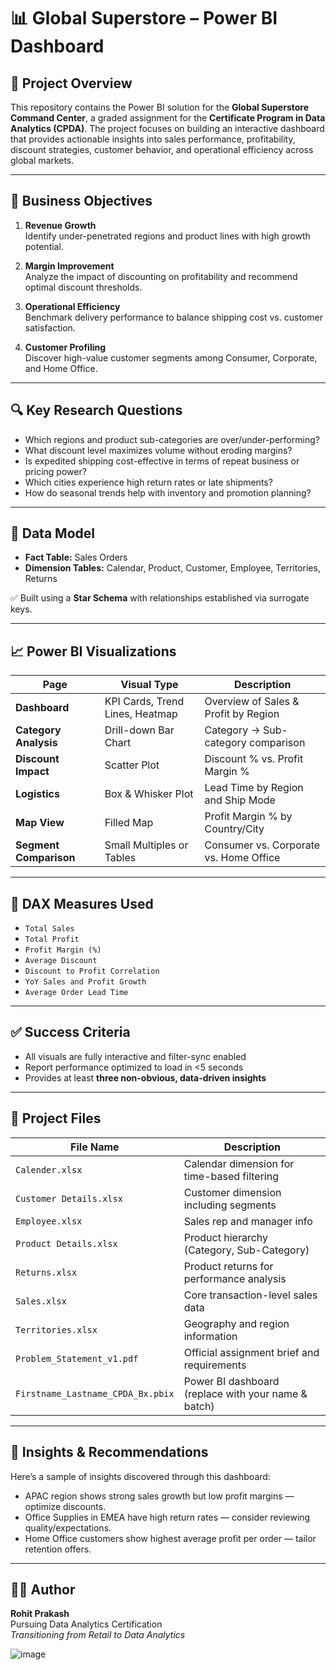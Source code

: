 # 📊 Global Superstore – Power BI Dashboard

## 📝 Project Overview

This repository contains the Power BI solution for the **Global Superstore Command Center**, a graded assignment for the **Certificate Program in Data Analytics (CPDA)**. The project focuses on building an interactive dashboard that provides actionable insights into sales performance, profitability, discount strategies, customer behavior, and operational efficiency across global markets.

---

## 🎯 Business Objectives

1. **Revenue Growth**  
   Identify under-penetrated regions and product lines with high growth potential.

2. **Margin Improvement**  
   Analyze the impact of discounting on profitability and recommend optimal discount thresholds.

3. **Operational Efficiency**  
   Benchmark delivery performance to balance shipping cost vs. customer satisfaction.

4. **Customer Profiling**  
   Discover high-value customer segments among Consumer, Corporate, and Home Office.

---

## 🔍 Key Research Questions

- Which regions and product sub-categories are over/under-performing?
- What discount level maximizes volume without eroding margins?
- Is expedited shipping cost-effective in terms of repeat business or pricing power?
- Which cities experience high return rates or late shipments?
- How do seasonal trends help with inventory and promotion planning?

---

## 🧩 Data Model

- **Fact Table:** Sales Orders  
- **Dimension Tables:** Calendar, Product, Customer, Employee, Territories, Returns  

✅ Built using a **Star Schema** with relationships established via surrogate keys.

---

## 📈 Power BI Visualizations

| Page | Visual Type | Description |
|------|-------------|-------------|
| **Dashboard** | KPI Cards, Trend Lines, Heatmap | Overview of Sales & Profit by Region |
| **Category Analysis** | Drill-down Bar Chart | Category → Sub-category comparison |
| **Discount Impact** | Scatter Plot | Discount % vs. Profit Margin % |
| **Logistics** | Box & Whisker Plot | Lead Time by Region and Ship Mode |
| **Map View** | Filled Map | Profit Margin % by Country/City |
| **Segment Comparison** | Small Multiples or Tables | Consumer vs. Corporate vs. Home Office |

---

## 🧮 DAX Measures Used

- `Total Sales`
- `Total Profit`
- `Profit Margin (%)`
- `Average Discount`
- `Discount to Profit Correlation`
- `YoY Sales and Profit Growth`
- `Average Order Lead Time`

---

## ✅ Success Criteria

- All visuals are fully interactive and filter-sync enabled
- Report performance optimized to load in <5 seconds
- Provides at least **three non-obvious, data-driven insights**

---

## 📂 Project Files

| File Name | Description |
|-----------|-------------|
| `Calender.xlsx` | Calendar dimension for time-based filtering |
| `Customer Details.xlsx` | Customer dimension including segments |
| `Employee.xlsx` | Sales rep and manager info |
| `Product Details.xlsx` | Product hierarchy (Category, Sub-Category) |
| `Returns.xlsx` | Product returns for performance analysis |
| `Sales.xlsx` | Core transaction-level sales data |
| `Territories.xlsx` | Geography and region information |
| `Problem_Statement_v1.pdf` | Official assignment brief and requirements |
| `Firstname_Lastname_CPDA_Bx.pbix` | Power BI dashboard (replace with your name & batch) |

---

## 🧠 Insights & Recommendations

Here’s a sample of insights discovered through this dashboard:
- APAC region shows strong sales growth but low profit margins — optimize discounts.
- Office Supplies in EMEA have high return rates — consider reviewing quality/expectations.
- Home Office customers show highest average profit per order — tailor retention offers.

---

## 🧑‍🎓 Author

**Rohit Prakash**  
Pursuing Data Analytics Certification  
*Transitioning from Retail to Data Analytics*

![image](https://github.com/user-attachments/assets/cfe6888b-96d1-486b-837f-7842d22a56ff)
